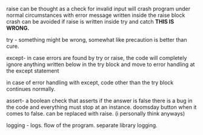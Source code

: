 raise can be thought as a check for invalid input 
will crash program under normal circumstances with error message written inside the raise block 
crash can be avoided if raise is written inside try and catch 
**THIS IS WRONG.**

try - something might be wrong, 
somewhat like precaution is better than cure. 

except- in case errors are found by try or raise, the code will completely ignore anything written below in the try block and move to error handling at the except statement

in case of error handling with except, code other than the try block continues normally. 

assert- a boolean check that asserts if the answer is false there is a bug in the code and everything must stop at an instance. 
doomsday button when it comes to false. can be replaced with raise. (i personally think anyways)

logging - logs. flow of the program. separate library logging. 

